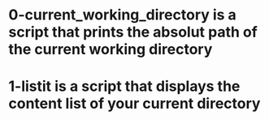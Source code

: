 # 0-current_working_directory is a script that prints the absolut path of the current working directory
# 1-listit is a script that displays the content list of your current directory

